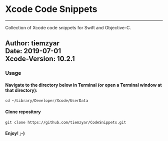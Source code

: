 # Xcode Code Snippets
---

Collection of Xcode code snippets for Swift and Objective-C.

Author: tiemzyar <br />
Date: 2019-07-01 <br />
Xcode-Version: 10.2.1
---

### Usage

#### Navigate to the directory below in Terminal (or open a Terminal window at that directory):
```
cd ~/Library/Developer/Xcode/UserData
```

#### Clone repository
```
git clone https://github.com/tiemzyar/CodeSnippets.git
```

#### Enjoy! ;-)
